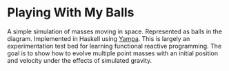 # Playing With My Balls

A simple simulation of masses moving in space.  Represented as balls in the diagram.  Implemented in Haskell using [Yampa](https://hackage.haskell.org/package/Yampa-0.14.6).  This is largely an experimentation test bed for learning functional reactive programming.  The goal is to show how to evolve multiple point masses with an initial position and velocity under the effects of simulated gravity.
